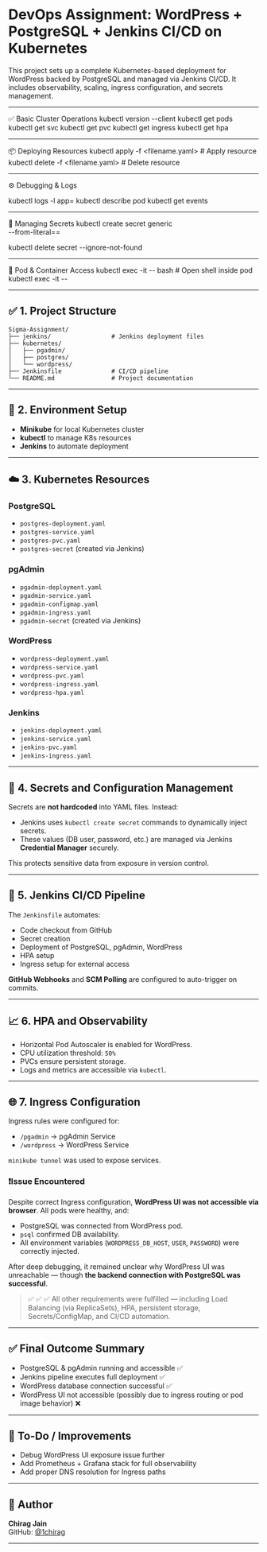 
# DevOps Assignment: WordPress + PostgreSQL + Jenkins CI/CD on Kubernetes

This project sets up a complete Kubernetes-based deployment for WordPress backed by PostgreSQL and managed via Jenkins CI/CD. It includes observability, scaling, ingress configuration, and secrets management.

---

✅ Basic Cluster Operations
kubectl version --client
kubectl get pods
kubectl get svc
kubectl get pvc
kubectl get ingress
kubectl get hpa

---

📦 Deploying Resources
kubectl apply -f <filename.yaml>                # Apply resource
kubectl delete -f <filename.yaml>               # Delete resource

---

⚙️ Debugging & Logs

kubectl logs -l app=<app-name>
kubectl describe pod <pod-name>
kubectl get events

---

🔐 Managing Secrets
kubectl create secret generic <name> \
  --from-literal=<KEY>=<VALUE>

kubectl delete secret <name> --ignore-not-found

---
🔄 Pod & Container Access
kubectl exec -it <pod-name> -- bash             # Open shell inside pod
kubectl exec -it <pod-name> -- <command>    

---
## ✅ 1. Project Structure
```
Sigma-Assignment/
├── jenkins/                 # Jenkins deployment files
├── kubernetes/
│   ├── pgadmin/
│   ├── postgres/
│   └── wordpress/
├── Jenkinsfile              # CI/CD pipeline
└── README.md                # Project documentation
```

---

## 🔧 2. Environment Setup
- **Minikube** for local Kubernetes cluster
- **kubectl** to manage K8s resources
- **Jenkins** to automate deployment

---

## ☁️ 3. Kubernetes Resources
### PostgreSQL
- `postgres-deployment.yaml`
- `postgres-service.yaml`
- `postgres-pvc.yaml`
- `postgres-secret` (created via Jenkins)

### pgAdmin
- `pgadmin-deployment.yaml`
- `pgadmin-service.yaml`
- `pgadmin-configmap.yaml`
- `pgadmin-ingress.yaml`
- `pgadmin-secret` (created via Jenkins)

### WordPress
- `wordpress-deployment.yaml`
- `wordpress-service.yaml`
- `wordpress-pvc.yaml`
- `wordpress-ingress.yaml`
- `wordpress-hpa.yaml`

### Jenkins
- `jenkins-deployment.yaml`
- `jenkins-service.yaml`
- `jenkins-pvc.yaml`
- `jenkins-ingress.yaml`

---

## 🔐 4. Secrets and Configuration Management
Secrets are **not hardcoded** into YAML files. Instead:
- Jenkins uses `kubectl create secret` commands to dynamically inject secrets.
- These values (DB user, password, etc.) are managed via Jenkins **Credential Manager** securely.

This protects sensitive data from exposure in version control.

---

## 🔁 5. Jenkins CI/CD Pipeline
The `Jenkinsfile` automates:
- Code checkout from GitHub
- Secret creation
- Deployment of PostgreSQL, pgAdmin, WordPress
- HPA setup
- Ingress setup for external access

**GitHub Webhooks** and **SCM Polling** are configured to auto-trigger on commits.

---

## 📈 6. HPA and Observability
- Horizontal Pod Autoscaler is enabled for WordPress.
- CPU utilization threshold: `50%`
- PVCs ensure persistent storage.
- Logs and metrics are accessible via `kubectl`.

---

## 🌐 7. Ingress Configuration
Ingress rules were configured for:
- `/pgadmin` → pgAdmin Service
- `/wordpress` → WordPress Service

`minikube tunnel` was used to expose services.

### ❗Issue Encountered
Despite correct Ingress configuration, **WordPress UI was not accessible via browser**. All pods were healthy, and:
- PostgreSQL was connected from WordPress pod.
- `psql` confirmed DB availability.
- All environment variables (`WORDPRESS_DB_HOST`, `USER`, `PASSWORD`) were correctly injected.

After deep debugging, it remained unclear why WordPress UI was unreachable — though **the backend connection with PostgreSQL was successful**.

> ✅ ✅ ✅ All other requirements were fulfilled — including Load Balancing (via ReplicaSets), HPA, persistent storage, Secrets/ConfigMap, and CI/CD automation.

---

## ✅ Final Outcome Summary
- PostgreSQL & pgAdmin running and accessible ✅
- Jenkins pipeline executes full deployment ✅
- WordPress database connection successful ✅
- WordPress UI not accessible (possibly due to ingress routing or pod image behavior) ❌

---

## 🔄 To-Do / Improvements
- Debug WordPress UI exposure issue further
- Add Prometheus + Grafana stack for full observability
- Add proper DNS resolution for Ingress paths

---

## 📎 Author
**Chirag Jain**  
GitHub: [@1chirag](https://github.com/1chirag)

---